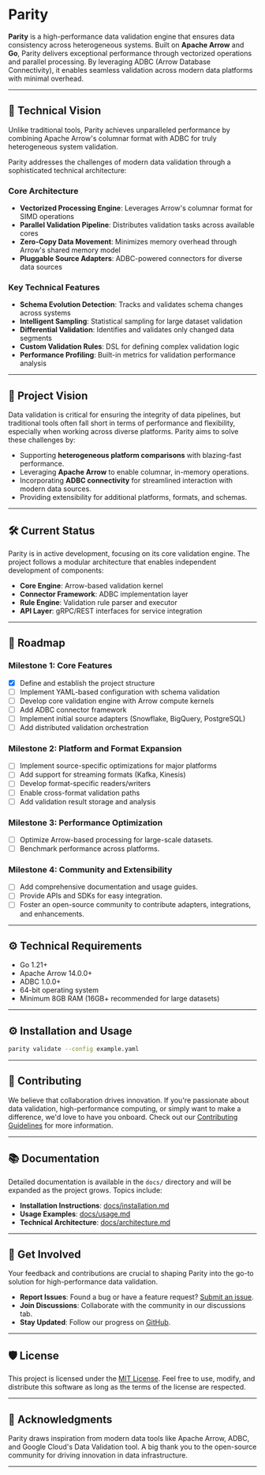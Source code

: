 # Parity

**Parity** is a high-performance data validation engine that ensures data consistency across heterogeneous systems. Built on **Apache Arrow** and **Go**, Parity delivers exceptional performance through vectorized operations and parallel processing. By leveraging ADBC (Arrow Database Connectivity), it enables seamless validation across modern data platforms with minimal overhead.

---

## 🚀 **Technical Vision**

Unlike traditional tools, Parity achieves unparalleled performance by combining Apache Arrow's columnar format with ADBC for truly heterogeneous system validation.

Parity addresses the challenges of modern data validation through a sophisticated technical architecture:

### Core Architecture

- **Vectorized Processing Engine**: Leverages Arrow's columnar format for SIMD operations
- **Parallel Validation Pipeline**: Distributes validation tasks across available cores
- **Zero-Copy Data Movement**: Minimizes memory overhead through Arrow's shared memory model
- **Pluggable Source Adapters**: ADBC-powered connectors for diverse data sources

### Key Technical Features

- **Schema Evolution Detection**: Tracks and validates schema changes across systems
- **Intelligent Sampling**: Statistical sampling for large dataset validation
- **Differential Validation**: Identifies and validates only changed data segments
- **Custom Validation Rules**: DSL for defining complex validation logic
- **Performance Profiling**: Built-in metrics for validation performance analysis

---

## 🚀 **Project Vision**

Data validation is critical for ensuring the integrity of data pipelines, but traditional tools often fall short in terms of performance and flexibility, especially when working across diverse platforms. Parity aims to solve these challenges by:

- Supporting **heterogeneous platform comparisons** with blazing-fast performance.
- Leveraging **Apache Arrow** to enable columnar, in-memory operations.
- Incorporating **ADBC connectivity** for streamlined interaction with modern data sources.
- Providing extensibility for additional platforms, formats, and schemas.

---

## 🛠️ **Current Status**

Parity is in active development, focusing on its core validation engine. The project follows a modular architecture that enables independent development of components:

- **Core Engine**: Arrow-based validation kernel
- **Connector Framework**: ADBC implementation layer
- **Rule Engine**: Validation rule parser and executor
- **API Layer**: gRPC/REST interfaces for service integration

---

## 🎯 **Roadmap**

### **Milestone 1: Core Features**

- [x] Define and establish the project structure
- [ ] Implement YAML-based configuration with schema validation
- [ ] Develop core validation engine with Arrow compute kernels
- [ ] Add ADBC connector framework
- [ ] Implement initial source adapters (Snowflake, BigQuery, PostgreSQL)
- [ ] Add distributed validation orchestration

### **Milestone 2: Platform and Format Expansion**

- [ ] Implement source-specific optimizations for major platforms
- [ ] Add support for streaming formats (Kafka, Kinesis)
- [ ] Develop format-specific readers/writers
- [ ] Enable cross-format validation paths
- [ ] Add validation result storage and analysis

### **Milestone 3: Performance Optimization**

- [ ] Optimize Arrow-based processing for large-scale datasets.
- [ ] Benchmark performance across platforms.

### **Milestone 4: Community and Extensibility**

- [ ] Add comprehensive documentation and usage guides.
- [ ] Provide APIs and SDKs for easy integration.
- [ ] Foster an open-source community to contribute adapters, integrations, and enhancements.

---

## ⚙️ **Technical Requirements**

- Go 1.21+
- Apache Arrow 14.0.0+
- ADBC 1.0.0+
- 64-bit operating system
- Minimum 8GB RAM (16GB+ recommended for large datasets)

---

## ⚙️ **Installation and Usage**

``` bash
parity validate --config example.yaml
```

---

## 🤝 **Contributing**

We believe that collaboration drives innovation. If you're passionate about data validation, high-performance computing, or simply want to make a difference, we'd love to have you onboard. Check out our [Contributing Guidelines](docs/contributing.md) for more information.

---

## 📚 **Documentation**

Detailed documentation is available in the `docs/` directory and will be expanded as the project grows. Topics include:

- **Installation Instructions**: [docs/installation.md](docs/installation.md)
- **Usage Examples**: [docs/usage.md](docs/usage.md)
- **Technical Architecture**: [docs/architecture.md](docs/architecture.md)

---

## 💬 **Get Involved**

Your feedback and contributions are crucial to shaping Parity into the go-to solution for high-performance data validation.

- **Report Issues**: Found a bug or have a feature request? [Submit an issue](https://github.com/yourusername/parity/issues).
- **Join Discussions**: Collaborate with the community in our discussions tab.
- **Stay Updated**: Follow our progress on [GitHub](https://github.com/yourusername/parity).

---

## 🛡️ **License**

This project is licensed under the [MIT License](LICENSE). Feel free to use, modify, and distribute this software as long as the terms of the license are respected.

---

## 🌟 **Acknowledgments**

Parity draws inspiration from modern data tools like Apache Arrow, ADBC, and Google Cloud's Data Validation tool. A big thank you to the open-source community for driving innovation in data infrastructure.

---
